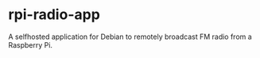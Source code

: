# rpi-radio-app
A selfhosted application for Debian to remotely broadcast FM radio from a Raspberry Pi.

